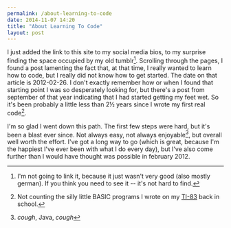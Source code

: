 ```yaml
---
permalink: /about-learning-to-code
date: 2014-11-07 14:20
title: "About Learning To Code"
layout: post
---
```

I just added the link to this site to my social media bios, to my surprise finding the space occupied by my old tumblr[^1]. Scrolling through the pages, I found a post lamenting the fact that, at that time, I really wanted to learn how to code, but I really did not know how to get started. The date on that article is 2012-02-26. I don't exactly remember how or when I found that starting point I was so desperately looking for, but there's a post from september of that year indicating that I had started getting my feet wet. So it's been probably a little less than 2½ years since I wrote my first real code[^2].

I'm so glad I went down this path. The first few steps were hard, but it's been a blast ever since. Not always easy, not always enjoyable[^3], but overall well worth the effort. I've got a long way to go (which is great, because I'm the happiest I've ever been with what I do every day), but I've also come further than I would have thought was possible in february 2012.

[^1]: I'm not going to link it, because it just wasn't very good (also mostly german). If you think you need to see it -- it's not hard to find.

[^2]: Not counting the silly little BASIC programs I wrote on my [TI-83](http://en.wikipedia.org/wiki/TI-83_series) back in school.

[^3]: *cough*, Java, *cough*